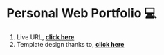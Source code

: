# Personal Web Portfolio :computer:

1. Live URL, **[click here](https://www.msultont.com)**
2. Template design thanks to, **[click here](https://github.com/cobidev/gatsby-simplefolio)**